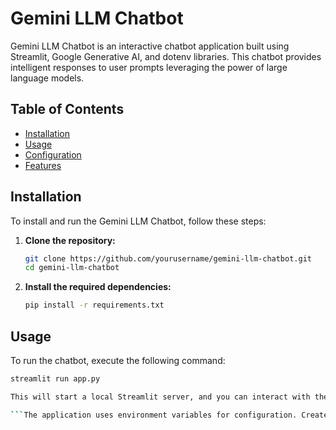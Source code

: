 # Gemini LLM Chatbot

Gemini LLM Chatbot is an interactive chatbot application built using Streamlit, Google Generative AI, and dotenv libraries. This chatbot provides intelligent responses to user prompts leveraging the power of large language models.

## Table of Contents

- [Installation](#installation)
- [Usage](#usage)
- [Configuration](#configuration)
- [Features](#features)

## Installation

To install and run the Gemini LLM Chatbot, follow these steps:

1. **Clone the repository:**

    ```bash
    git clone https://github.com/yourusername/gemini-llm-chatbot.git
    cd gemini-llm-chatbot
    ```

2. **Install the required dependencies:**

    ```bash
    pip install -r requirements.txt
    ```

## Usage

To run the chatbot, execute the following command:

```bash
streamlit run app.py

This will start a local Streamlit server, and you can interact with the chatbot via your web browser at `http://localhost:8501`.

```The application uses environment variables for configuration. Create a .env file in the root directory and add the following entries:
